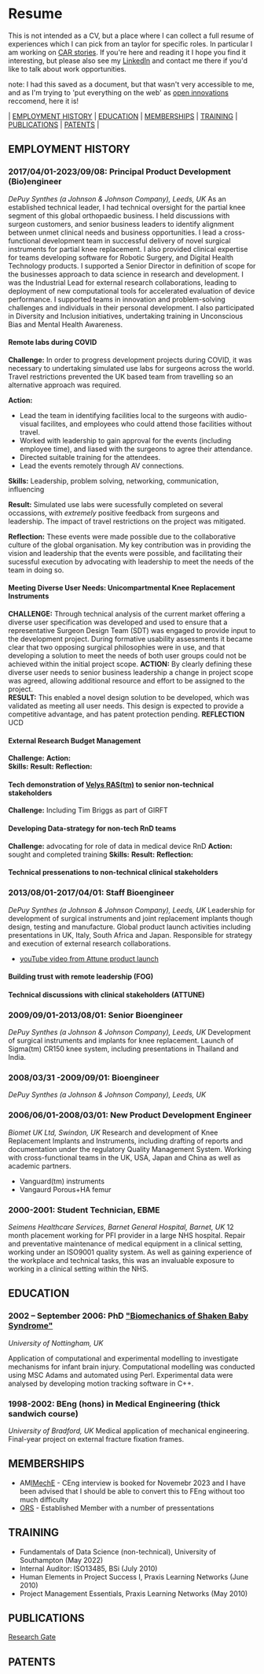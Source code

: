 # Resume
This is not intended as a CV, but a place where I can collect a full resume of experiences which I can pick from an taylor for specific roles. In particular I am working on [CAR stories](https://www.ctp.org.uk/focus/tips-and-advice-5-steps-to-successfully/507910). If you're here and reading it I hope you find it interesting, but please also see my [LinkedIn](https://www.linkedin.com/in/david-wolfson-6149a38/) and contact me there if you'd like to talk about work opportunities. 

note: I had this saved as a document, but that wasn't very accessible to me, and as I'm trying to 'put everything on the web' as [open innovations](https://open-innovations.org/) reccomend, here it is!
<!--
|CAR TEMPLATE|
|:---|
|**Challenge:** |
|**Action:** | 
**Skills:** |
|**Result:** |
|**Reflection:** |
-->

| [EMPLOYMENT HISTORY](#employment-history) | [EDUCATION](#education) | [MEMBERSHIPS](#memberships) | [TRAINING](#training) | [PUBLICATIONS](#publications) | [PATENTS](#patents) |

## EMPLOYMENT HISTORY 
### 2017/04/01-2023/09/08: Principal Product Development (Bio)engineer
_DePuy Synthes (a Johnson & Johnson Company), Leeds, UK_
As an established technical leader, I had technical oversight for the partial knee segment of this global orthopaedic business. I held discussions with surgeon customers, and senior business leaders to identify alignment between unmet clinical needs and business opportunities. I lead a cross-functional development team in successful delivery of novel surgical instruments for partial knee replacement. I also provided clinical expertise for teams developing software for Robotic Surgery, and Digital Health Technology products. 
I supported a Senior Director in definition of scope for the businesses approach to data science in research and development. I was the Industrial Lead for external research collaborations, leading to deployment of new computational tools for accelerated evaluation of device performance. I supported teams in innovation and problem-solving challenges and individuals in their personal development. I also participated in Diversity and Inclusion initiatives, undertaking training in Unconscious Bias and Mental Health Awareness.

#### Remote labs during COVID
**Challenge:** In order to progress development projects during COVID, it was necessary to undertaking simulated use labs for surgeons across the world. Travel restrictions prevented the UK based team from travelling so an alternative approach was required.

**Action:**
* Lead the team in identifying  facilities local to the surgeons with audio-visual facilites, and employees who could attend those facilities without travel.
* Worked with leadership to gain approval for the events (including employee time), and liased with the surgeons to agree their attendance.   
* Directed suitable training for the attendees.
* Lead the events remotely through AV connections.

**Skills:** Leadership, problem solving, networking, communication, influencing

**Result:**
Simulated use labs were sucessfully completed on several occassions, with _extremely_ positive feedback from surgeons and leadership.
The impact of travel restrictions on the project was mitigated.

**Reflection:** These events were made possible due to the collaborative culture of the global organisation. My key contribution was in providing the vision and leadership that the events were possible, and facilitating their sucessful execution by advocating with leadership to meet the needs of the team in doing so.

#### Meeting Diverse User Needs: Unicompartmental Knee Replacement Instruments
**CHALLENGE:** Through technical analysis of the current market offering a diverse user specification was developed and used to ensure that a representative Surgeon Design Team (SDT) was engaged to provide input to the development project. During formative usability assessments it became clear that two opposing surgical philosophies were in use, and that developing a solution to meet the needs of both user groups could not be achieved within the initial project scope. 
**ACTION:** By clearly defining these diverse user needs to senior business leadership a change in project scope was agreed, allowing additional resource and effort to be assigned to the project.  
**RESULT:** This enabled a novel design solution to be developed, which was validated as meeting all user needs. This design is expected to provide a competitive advantage, and has patent protection pending. 
**REFLECTION** UCD

#### External Research Budget Management
**Challenge:** 
**Action:**  
**Skills:** 
**Result:** 
**Reflection:** 

#### Tech demonstration of [Velys RAS(tm)](https://www.jnjmedtech.com/en-US/products/digital-surgery/velys-robotic-assisted-solution) to senior non-technical stakeholders
**Challenge:** Including Tim Briggs as part of GIRFT

#### Developing Data-strategy for non-tech RnD teams
**Challenge:** advocating for role of data in medical device RnD
**Action:** sought and completed training
**Skills:**
**Result:**
**Reflection:**

#### Technical pressenations to non-technical clinical stakeholders

### 2013/08/01-2017/04/01: Staff Bioengineer
_DePuy Synthes (a Johnson & Johnson Company), Leeds, UK_
Leadership for development of surgical instruments and joint replacement implants though design, testing and manufacture.  Global product launch activities including presentations in UK, Italy, South Africa and Japan. Responsible for strategy and execution of external research collaborations. 
* [youTube video from Attune product launch](https://youtu.be/_c3wcQgzUNs?si=AehNboT2tCJPoZrs)

#### Building trust with remote leadership (FOG)

#### Technical discussions with clinical stakeholders (ATTUNE)

### 2009/09/01-2013/08/01: Senior Bioengineer
_DePuy Synthes (a Johnson & Johnson Company), Leeds, UK_
Development of surgical instruments and implants for knee replacement. Launch of Sigma(tm) CR150 knee system, including presentations in Thailand and India. 

### 2008/03/31 -2009/09/01: Bioengineer
_DePuy Synthes (a Johnson & Johnson Company), Leeds, UK_

### 2006/06/01-2008/03/01: New Product Development Engineer
_Biomet UK Ltd, Swindon, UK_
Research and development of Knee Replacement Implants and Instruments, including drafting of reports and documentation under the regulatory Quality Management System. Working with cross-functional teams in the UK, USA, Japan and China as well as academic partners.
- Vanguard(tm) instruments
- Vangaurd Porous+HA femur

### 2000-2001: Student Technician, EBME
_Seimens Healthcare Services, Barnet General Hospital, Barnet, UK_
12 month placement working for PFI provider in a large NHS hospital. Repair and preventative maintenance of medical equipment in a clinical setting, working under an ISO9001 quality system. As well as gaining experience of the workplace and technical tasks, this was an invaluable exposure to working in a clinical setting within the NHS. 

## EDUCATION
### 2002 – September 2006: PhD ["Biomechanics of Shaken Baby Syndrome"](https://eprints.nottingham.ac.uk/11217/)
_University of Nottingham, UK_

Application of computational and experimental modelling to investigate mechanisms for infant brain injury. Computational modelling was conducted using MSC Adams and automated using Perl. Experimental data were analysed by developing motion tracking software in C++.
 
### 1998-2002: BEng (hons) in Medical Engineering (thick sandwich course)
_University of Bradford, UK_
Medical application of mechanical engineering. Final-year project on external fracture fixation frames.

## MEMBERSHIPS
* AM[IMechE](https://www.imeche.org/) - CEng interview is booked for Novemebr 2023 and I have been advised that I should be able to convert this to FEng without too much difficulty
* [ORS](https://www.ors.org/) - Established Member with a number of pressentations

## TRAINING
* Fundamentals of Data Science (non-technical), University of Southampton (May 2022)
* Internal Auditor: ISO13485, BSi (July 2010)
* Human Elements in Project Success I, Praxis Learning Networks (June 2010)
* Project Management Essentials, Praxis Learning Networks (May 2010)


## PUBLICATIONS
[Research Gate](https://www.researchgate.net/profile/David-Wolfson-8)

## PATENTS
